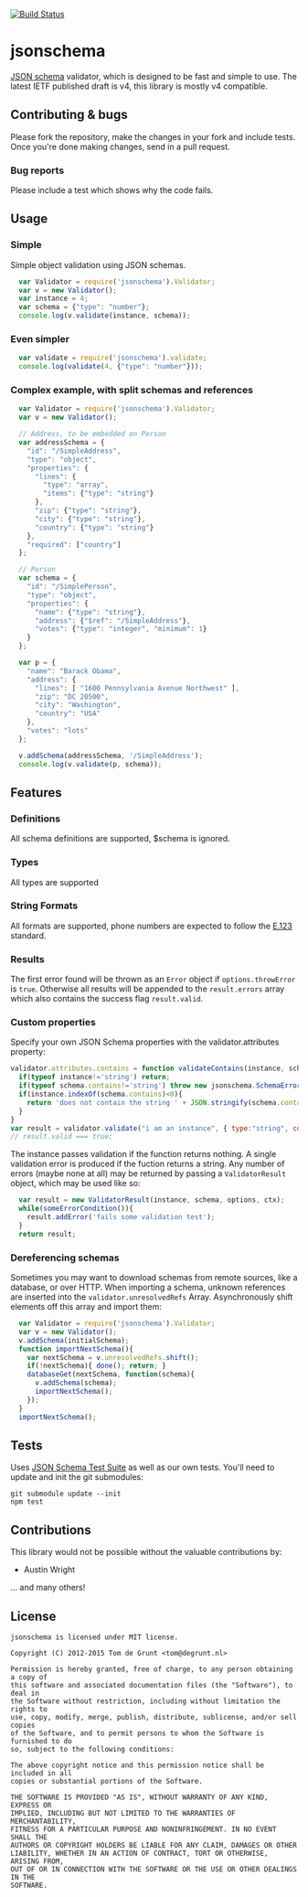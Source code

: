 [![Build Status](https://secure.travis-ci.org/tdegrunt/jsonschema.svg)](http://travis-ci.org/tdegrunt/jsonschema)

# jsonschema
[JSON schema](http://json-schema.org/) validator, which is designed to be fast and simple to use.
The latest IETF published draft is v4, this library is mostly v4 compatible.


























































<extoc></extoc>

## Contributing & bugs
Please fork the repository, make the changes in your fork and include tests. Once you're done making changes, send in a pull request.

### Bug reports
Please include a test which shows why the code fails.

## Usage

### Simple
Simple object validation using JSON schemas.

```javascript
  var Validator = require('jsonschema').Validator;
  var v = new Validator();
  var instance = 4;
  var schema = {"type": "number"};
  console.log(v.validate(instance, schema));
```

### Even simpler

```javascript
  var validate = require('jsonschema').validate;
  console.log(validate(4, {"type": "number"}));
```

### Complex example, with split schemas and references

```javascript
  var Validator = require('jsonschema').Validator;
  var v = new Validator();

  // Address, to be embedded on Person
  var addressSchema = {
    "id": "/SimpleAddress",
    "type": "object",
    "properties": {
      "lines": {
        "type": "array",
        "items": {"type": "string"}
      },
      "zip": {"type": "string"},
      "city": {"type": "string"},
      "country": {"type": "string"}
    },
    "required": ["country"]
  };

  // Person
  var schema = {
    "id": "/SimplePerson",
    "type": "object",
    "properties": {
      "name": {"type": "string"},
      "address": {"$ref": "/SimpleAddress"},
      "votes": {"type": "integer", "minimum": 1}
    }
  };

  var p = {
    "name": "Barack Obama",
    "address": {
      "lines": [ "1600 Pennsylvania Avenue Northwest" ],
      "zip": "DC 20500",
      "city": "Washington",
      "country": "USA"
    },
    "votes": "lots"
  };

  v.addSchema(addressSchema, '/SimpleAddress');
  console.log(v.validate(p, schema));
```

## Features

### Definitions
All schema definitions are supported, $schema is ignored.

### Types
All types are supported

### String Formats
All formats are supported, phone numbers are expected to follow the [E.123](http://en.wikipedia.org/wiki/E.123) standard.

### Results
The first error found will be thrown as an `Error` object if `options.throwError` is `true`.  Otherwise all results will be appended to the `result.errors` array which also contains the success flag `result.valid`.

### Custom properties
Specify your own JSON Schema properties with the validator.attributes property:

```javascript
validator.attributes.contains = function validateContains(instance, schema, options, ctx) {
  if(typeof instance!='string') return;
  if(typeof schema.contains!='string') throw new jsonschema.SchemaError('"contains" expects a string', schema);
  if(instance.indexOf(schema.contains)<0){
    return 'does not contain the string ' + JSON.stringify(schema.contains);
  }
}
var result = validator.validate("i am an instance", { type:"string", contains: "i am" });
// result.valid === true;
```

The instance passes validation if the function returns nothing. A single validation error is produced
if the fuction returns a string. Any number of errors (maybe none at all) may be returned by passing a
`ValidatorResult` object, which may be used like so:

```javascript
  var result = new ValidatorResult(instance, schema, options, ctx);
  while(someErrorCondition()){
    result.addError('fails some validation test');
  }
  return result;
```

### Dereferencing schemas
Sometimes you may want to download schemas from remote sources, like a database, or over HTTP. When importing a schema,
unknown references are inserted into the `validator.unresolvedRefs` Array. Asynchronously shift elements off this array and import
them:

```javascript
  var Validator = require('jsonschema').Validator;
  var v = new Validator();
  v.addSchema(initialSchema);
  function importNextSchema(){
    var nextSchema = v.unresolvedRefs.shift();
    if(!nextSchema){ done(); return; }
    databaseGet(nextSchema, function(schema){
      v.addSchema(schema);
      importNextSchema();
    });
  }
  importNextSchema();
```

## Tests
Uses [JSON Schema Test Suite](https://github.com/json-schema/JSON-Schema-Test-Suite) as well as our own tests.
You'll need to update and init the git submodules:

    git submodule update --init
    npm test

## Contributions

This library would not be possible without the valuable contributions by:

- Austin Wright

... and many others!

## License

    jsonschema is licensed under MIT license.

    Copyright (C) 2012-2015 Tom de Grunt <tom@degrunt.nl>

    Permission is hereby granted, free of charge, to any person obtaining a copy of
    this software and associated documentation files (the "Software"), to deal in
    the Software without restriction, including without limitation the rights to
    use, copy, modify, merge, publish, distribute, sublicense, and/or sell copies
    of the Software, and to permit persons to whom the Software is furnished to do
    so, subject to the following conditions:

    The above copyright notice and this permission notice shall be included in all
    copies or substantial portions of the Software.

    THE SOFTWARE IS PROVIDED "AS IS", WITHOUT WARRANTY OF ANY KIND, EXPRESS OR
    IMPLIED, INCLUDING BUT NOT LIMITED TO THE WARRANTIES OF MERCHANTABILITY,
    FITNESS FOR A PARTICULAR PURPOSE AND NONINFRINGEMENT. IN NO EVENT SHALL THE
    AUTHORS OR COPYRIGHT HOLDERS BE LIABLE FOR ANY CLAIM, DAMAGES OR OTHER
    LIABILITY, WHETHER IN AN ACTION OF CONTRACT, TORT OR OTHERWISE, ARISING FROM,
    OUT OF OR IN CONNECTION WITH THE SOFTWARE OR THE USE OR OTHER DEALINGS IN THE
    SOFTWARE.
